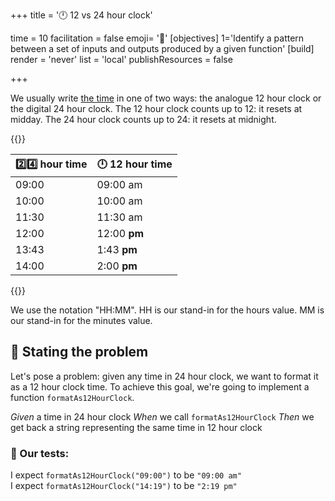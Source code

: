 +++
title = '🕛 12 vs 24 hour clock'

time = 10
facilitation = false
emoji= '🧩'
[objectives]
 1='Identify a pattern between a set of inputs and outputs produced by a given function'
[build]
  render = 'never'
  list = 'local'
  publishResources = false

+++

We usually write [the time](https://www.bbc.co.uk/bitesize/topics/zkfycdm/articles/z44mqfr) in one of two ways: the analogue 12 hour clock or the digital 24 hour clock. The 12 hour clock counts up to 12: it resets at midday. The 24 hour clock counts up to 24: it resets at midnight.

{{<tooltip title="Conversion from 24 hour to 12 hour">}}

| 2️⃣4️⃣ hour time | 🕛 12 hour time |
| -------------- | --------------- |
| 09:00          | 09:00 am        |
| 10:00          | 10:00 am        |
| 11:30          | 11:30 am        |
| 12:00          | 12:00 **pm**    |
| 13:43          | 1:43 **pm**     |
| 14:00          | 2:00 **pm**     |

{{</tooltip>}}

We use the notation "HH:MM". HH is our stand-in for the hours value. MM is our stand-in for the minutes value.

## 🧩 Stating the problem

Let's pose a problem: given any time in 24 hour clock, we want to format it as a 12 hour clock time. To achieve this goal, we're going to implement a function `formatAs12HourClock`.

_Given_ a time in 24 hour clock
_When_ we call `formatAs12HourClock`
_Then_ we get back a string representing the same time in 12 hour clock

### 🧪 Our tests:

I expect `formatAs12HourClock("09:00")` to be `"09:00 am"`  
I expect `formatAs12HourClock("14:19")` to be `"2:19 pm"`
